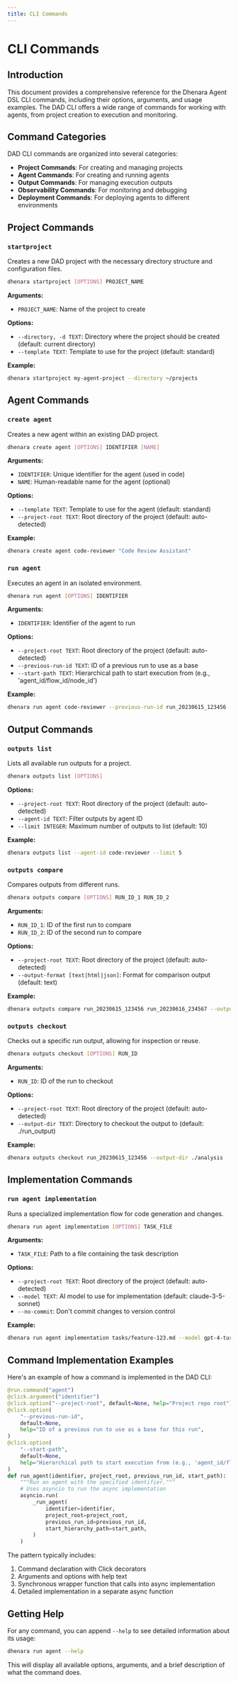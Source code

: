 ```yaml
---
title: CLI Commands
---
```


# CLI Commands

## Introduction

This document provides a comprehensive reference for the Dhenara Agent DSL CLI commands, including their options, arguments, and usage examples. The DAD CLI offers a wide range of commands for working with agents, from project creation to execution and monitoring.

## Command Categories

DAD CLI commands are organized into several categories:

- **Project Commands**: For creating and managing projects
- **Agent Commands**: For creating and running agents
- **Output Commands**: For managing execution outputs
- **Observability Commands**: For monitoring and debugging
- **Deployment Commands**: For deploying agents to different environments

## Project Commands

### `startproject`

Creates a new DAD project with the necessary directory structure and configuration files.

```bash
dhenara startproject [OPTIONS] PROJECT_NAME
```

**Arguments:**
- `PROJECT_NAME`: Name of the project to create

**Options:**
- `--directory, -d TEXT`: Directory where the project should be created (default: current directory)
- `--template TEXT`: Template to use for the project (default: standard)

**Example:**
```bash
dhenara startproject my-agent-project --directory ~/projects
```

## Agent Commands

### `create agent`

Creates a new agent within an existing DAD project.

```bash
dhenara create agent [OPTIONS] IDENTIFIER [NAME]
```

**Arguments:**
- `IDENTIFIER`: Unique identifier for the agent (used in code)
- `NAME`: Human-readable name for the agent (optional)

**Options:**
- `--template TEXT`: Template to use for the agent (default: standard)
- `--project-root TEXT`: Root directory of the project (default: auto-detected)

**Example:**
```bash
dhenara create agent code-reviewer "Code Review Assistant"
```

### `run agent`

Executes an agent in an isolated environment.

```bash
dhenara run agent [OPTIONS] IDENTIFIER
```

**Arguments:**
- `IDENTIFIER`: Identifier of the agent to run

**Options:**
- `--project-root TEXT`: Root directory of the project (default: auto-detected)
- `--previous-run-id TEXT`: ID of a previous run to use as a base
- `--start-path TEXT`: Hierarchical path to start execution from (e.g., 'agent_id/flow_id/node_id')

**Example:**
```bash
dhenara run agent code-reviewer --previous-run-id run_20230615_123456
```

## Output Commands

### `outputs list`

Lists all available run outputs for a project.

```bash
dhenara outputs list [OPTIONS]
```

**Options:**
- `--project-root TEXT`: Root directory of the project (default: auto-detected)
- `--agent-id TEXT`: Filter outputs by agent ID
- `--limit INTEGER`: Maximum number of outputs to list (default: 10)

**Example:**
```bash
dhenara outputs list --agent-id code-reviewer --limit 5
```

### `outputs compare`

Compares outputs from different runs.

```bash
dhenara outputs compare [OPTIONS] RUN_ID_1 RUN_ID_2
```

**Arguments:**
- `RUN_ID_1`: ID of the first run to compare
- `RUN_ID_2`: ID of the second run to compare

**Options:**
- `--project-root TEXT`: Root directory of the project (default: auto-detected)
- `--output-format [text|html|json]`: Format for comparison output (default: text)

**Example:**
```bash
dhenara outputs compare run_20230615_123456 run_20230616_234567 --output-format html
```

### `outputs checkout`

Checks out a specific run output, allowing for inspection or reuse.

```bash
dhenara outputs checkout [OPTIONS] RUN_ID
```

**Arguments:**
- `RUN_ID`: ID of the run to checkout

**Options:**
- `--project-root TEXT`: Root directory of the project (default: auto-detected)
- `--output-dir TEXT`: Directory to checkout the output to (default: ./run_output)

**Example:**
```bash
dhenara outputs checkout run_20230615_123456 --output-dir ./analysis
```

## Implementation Commands

### `run agent implementation`

Runs a specialized implementation flow for code generation and changes.

```bash
dhenara run agent implementation [OPTIONS] TASK_FILE
```

**Arguments:**
- `TASK_FILE`: Path to a file containing the task description

**Options:**
- `--project-root TEXT`: Root directory of the project (default: auto-detected)
- `--model TEXT`: AI model to use for implementation (default: claude-3-5-sonnet)
- `--no-commit`: Don't commit changes to version control

**Example:**
```bash
dhenara run agent implementation tasks/feature-123.md --model gpt-4-turbo
```

## Command Implementation Examples

Here's an example of how a command is implemented in the DAD CLI:

```python
@run.command("agent")
@click.argument("identifier")
@click.option("--project-root", default=None, help="Project repo root")
@click.option(
    "--previous-run-id",
    default=None,
    help="ID of a previous run to use as a base for this run",
)
@click.option(
    "--start-path",
    default=None,
    help="Hierarchical path to start execution from (e.g., 'agent_id/flow_id/node_id')",
)
def run_agent(identifier, project_root, previous_run_id, start_path):
    """Run an agent with the specified identifier."""
    # Uses asyncio to run the async implementation
    asyncio.run(
        _run_agent(
            identifier=identifier,
            project_root=project_root,
            previous_run_id=previous_run_id,
            start_hierarchy_path=start_path,
        )
    )
```

The pattern typically includes:
1. Command declaration with Click decorators
2. Arguments and options with help text
3. Synchronous wrapper function that calls into async implementation
4. Detailed implementation in a separate async function

## Getting Help

For any command, you can append `--help` to see detailed information about its usage:

```bash
dhenara run agent --help
```

This will display all available options, arguments, and a brief description of what the command does.